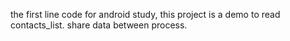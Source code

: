 the first line code for android study, this project is a demo to read contacts_list. share data between process.
